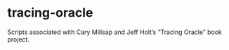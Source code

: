 # tracing-oracle
Scripts associated with Cary Millsap and Jeff Holt’s “Tracing Oracle” book project.
